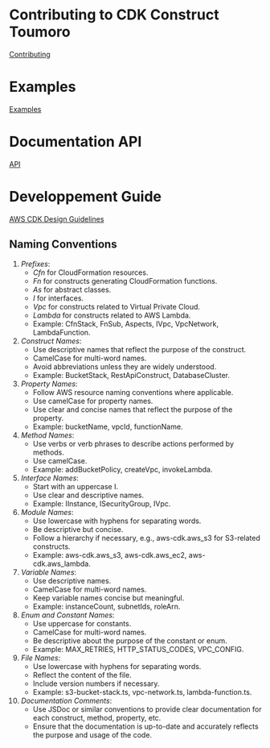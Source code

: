 # Contributing to CDK Construct Toumoro
[Contributing](CONTRIBUTING.md)


# Examples
[Examples](examples/README.md)


# Documentation API
[API](API.md)

# Developpement Guide

[AWS CDK Design Guidelines](https://github.com/aws/aws-cdk/blob/main/docs/DESIGN_GUIDELINES.md)

## Naming Conventions

1. *Prefixes*:
   - *Cfn* for CloudFormation resources.
   - *Fn* for constructs generating CloudFormation functions.
   - *As* for abstract classes.
   - *I* for interfaces.
   - *Vpc* for constructs related to Virtual Private Cloud.
   - *Lambda* for constructs related to AWS Lambda.
   - Example: CfnStack, FnSub, Aspects, IVpc, VpcNetwork, LambdaFunction.
2. *Construct Names*:
   - Use descriptive names that reflect the purpose of the construct.
   - CamelCase for multi-word names.
   - Avoid abbreviations unless they are widely understood.
   - Example: BucketStack, RestApiConstruct, DatabaseCluster.
3. *Property Names*:
   - Follow AWS resource naming conventions where applicable.
   - Use camelCase for property names.
   - Use clear and concise names that reflect the purpose of the property.
   - Example: bucketName, vpcId, functionName.
4. *Method Names*:
   - Use verbs or verb phrases to describe actions performed by methods.
   - Use camelCase.
   - Example: addBucketPolicy, createVpc, invokeLambda.
5. *Interface Names*:
   - Start with an uppercase I.
   - Use clear and descriptive names.
   - Example: IInstance, ISecurityGroup, IVpc.
6. *Module Names*:
   - Use lowercase with hyphens for separating words.
   - Be descriptive but concise.
   - Follow a hierarchy if necessary, e.g., aws-cdk.aws_s3 for S3-related constructs.
   - Example: aws-cdk.aws_s3, aws-cdk.aws_ec2, aws-cdk.aws_lambda.
7. *Variable Names*:
   - Use descriptive names.
   - CamelCase for multi-word names.
   - Keep variable names concise but meaningful.
   - Example: instanceCount, subnetIds, roleArn.
8. *Enum and Constant Names*:
   - Use uppercase for constants.
   - CamelCase for multi-word names.
   - Be descriptive about the purpose of the constant or enum.
   - Example: MAX_RETRIES, HTTP_STATUS_CODES, VPC_CONFIG.
9. *File Names*:
   - Use lowercase with hyphens for separating words.
   - Reflect the content of the file.
   - Include version numbers if necessary.
   - Example: s3-bucket-stack.ts, vpc-network.ts, lambda-function.ts.
10. *Documentation Comments*:
    - Use JSDoc or similar conventions to provide clear documentation for each construct, method, property, etc.
    - Ensure that the documentation is up-to-date and accurately reflects the purpose and usage of the code.